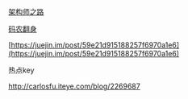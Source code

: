 [架构师之路](https://mp.weixin.qq.com/s__biz=MjM5ODYxMDA5OQ==∣=2651960486&idx=1&sn=b36d2e3e68f85964e7e6b69fe5043b6a&chksm=bd2d017a8a5a886c527adc07180e600a9119eabf13058b7235ea7ff15bb88ce614b2f05f32ce&mpshare=1&scene=1&srcid=0128wAtlUodGjQG0SkTgkTjE&key=c0aba21f0a672130fab657801dfcee7999a4a27c3a51319ae4c388db2846b4a02c5c5d0d854f1a9982006b2f231987d55dbf5318d8e85f23a8c90bee4beaced0699b907fd3db9077436e65f98f90211d&ascene=0&uin=MTUzNTIxNDUzOQ%3D%3D&devicetype=iMac+MacBookPro12%2C1+OSX+OSX+10.12.1+build%2816B2657%29&version=12020110&nettype=WIFI⟨=zh_CN&fontScale=100&pass_ticket=UwzuNDVYUlL3IKW3vaSyRLhmUJ09yuMoHEGK7aXTKP4EC%2FlwymrQUH638idtF5RJ)

[码农翻身](https://mp.weixin.qq.com/s__biz=MzAxOTc0NzExNg==∣=2665514184&idx=1&sn=3ace64c3a9eba2adf1ef94406e2ebf2b&chksm=80d67c8bb7a1f59d556bd7478626a4674ff07021726f84b4681b41ad7c6dbb4cfcf687dcf00a&mpshare=1&scene=1&srcid=0127X08jlmzh4oOL0l4Bb4L4&key=c0aba21f0a672130309252e18868730c4157fb21cb262c582abbd15444d2b9e2b29b848ee591e36b1733af9e415a17c8b3dfc4c9e4192edc13bf8bd9a060256a04a7fb1a7b51587371acd11aae39431e&ascene=0&uin=MTUzNTIxNDUzOQ%3D%3D&devicetype=iMac+MacBookPro12%2C1+OSX+OSX+10.12.1+build%2816B2657%29&version=12020110&nettype=WIFI⟨=zh_CN&fontScale=100&pass_ticket=UwzuNDVYUlL3IKW3vaSyRLhmUJ09yuMoHEGK7aXTKP4EC%2FlwymrQUH638idtF5RJ)

[https://juejin.im/post/59e21d915188257f6970a1e6](https://juejin.im/post/59e21d915188257f6970a1e6)



热点key

http://carlosfu.iteye.com/blog/2269687



